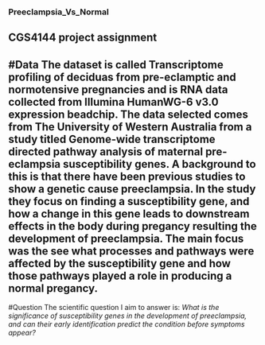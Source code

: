 ### Preeclampsia_Vs_Normal
CGS4144 project assignment
---
#Data
The dataset is called Transcriptome profiling of deciduas from pre-eclamptic and normotensive pregnancies and is RNA data collected from Illumina HumanWG-6 v3.0 expression beadchip. The data selected comes from The University of Western Australia from a study titled Genome-wide transcriptome directed pathway analysis of maternal pre-eclampsia susceptibility genes. A background to this is that there have been previous studies to show a genetic cause preeclampsia. In the study they focus on finding a susceptibility gene, and how a change in this gene leads to downstream effects in the body during pregancy resulting the development of preeclampsia. The main focus was the see what processes and pathways were affected by the susceptibility gene and how those pathways played a role in producing a normal pregancy. 
---
#Question
The scientific question I aim to answer is: *What is the significance of susceptibility genes in the development of preeclampsia, and can their early identification predict the condition before symptoms appear?*
